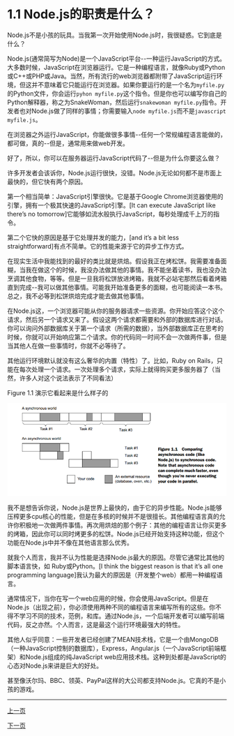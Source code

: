 # 1.1 Node.js的职责是什么？


Node.js不是小孩的玩具。当我第一次开始使用Node.js时，我很疑惑。它到底是什么？


Node.js(通常简写为Node)是一个JavaScript平台--一种运行JavaScript的方式。大多数时候，JavaScript在浏览器运行。它是一种编程语言，就像Ruby或Python或C++或PHP或Java。当然，所有流行的web浏览器都附带了JavaScript运行环境，但这并不意味着它只能运行在浏览器。如果你要运行的是一个名为`myfile.py`的Python文件，你会运行`pyhon myfile.py`这个指令。但是你也可以编写你自己的Python解释器，称之为SnakeWoman，然后运行`snakewoman myfile.py`指令。开发者也对Node.js做了同样的事情；你需要输入`node myfile.js`而不是`javascript myfile.js`。


在浏览器之外运行JavaScript，你能做很多事情--任何一个常规编程语言能做的，都可做，真的--但是，通常用来做web开发。


好了，所以，你可以在服务器运行JavaScript代码了--但是为什么你要这么做？


许多开发者会该诉你，Node.js运行很快，没错。Node.js无论如何都不是市面上最快的，但它快有两个原因。


第一个相当简单：JavaScript引擎很快。它是基于Google Chrome浏览器使用的引擎，拥有一个极其快速的JavaScript引擎。[It can execute JavaScript like there’s no tomorrow]它能够如流水般执行JavaScript，每秒处理成千上万的指令。


第二个它快的原因是基于它处理并发的能力，[and it’s a bit less straightforward]有点不简单。它的性能来源于它的异步工作方式。


在现实生活中我能找到的最好的类比就是烘焙。假设我正在烤松饼。我需要准备面糊，当我在做这个的时候，我没办法做其他的事情。我不能坐着读书，我也没办法烹调其他食物，等等。但是一旦我将松饼放进烤箱，我就不必站宅那然后看着烤箱直到完成--我可以做其他事情。可能我开始准备更多的面糊，也可能阅读一本书。总之，我不必等到松饼烘焙完成才能去做其他事情。


在Node.js这，一个浏览器可能从你的服务器请求一些资源。你开始应答这个这个请求，然后另一个请求又来了。假设这两个请求都需要和外部的数据库进行对话。你可以询问外部数据库关于第一个请求（所需的数据），当外部数据库正在思考的时候，你就可以开始响应第二个请求。你的代码同一时间不会一次做两件事，但是当其他人在做一些事情时，你就不必等待了。


其他运行环境默认就没有这么奢华的内置（特性）了。比如，Ruby on Rails，只能在每次处理一个请求。一次处理多个请求，实际上就得购买更多服务器了（当然，许多人对这个说法表示了不同看法）


Figure 1.1 演示它看起来是什么样子的

![Figure1.1](image/Figure1.1.png)


我不是想告诉你说，Node.js是世界上最快的，由于它的异步性能。Node.js能够压榨更多cpu核心的性能，但是在多核的时候并不是很擅长。其他编程语言真的允许你积极地一次做两件事情。再次用烘焙的那个例子：其他的编程语言让你买更多的烤箱，因此你可以同时烤更多的松饼。Node.js已经开始支持这种功能，但这个功能在Node.js中并不像在其他语言那么优秀。


就我个人而言，我并不认为性能是选择Node.js最大的原因。尽管它通常比其他的脚本语言快，如 Ruby或Python。[I think the biggest reason is that it’s all one programming language]我认为最大的原因是（开发整个web）都用一种编程语言。


通常情况下，当你在写一个web应用的时候，你会使用JavaScript。但是在Node.js（出现之前），你必须使用两种不同的编程语言来编写所有的这些。你不得不学习不同的技术，范例，和库。通过Node.js，一个后端开发者可以编写前端代码，反之亦然。个人而言，这是最这个运行环境最强大的特性。


其他人似乎同意：一些开发者已经创建了MEAN技术栈，它是一个由MongoDB（一种JavaScript控制的数据库），Express，Angular.js（一个JavaScript前端框架）和Node.js组成的纯JavaScript web应用技术栈。这种到处都是JavaScript的心态对Node.js来讲是巨大的好处。


甚至像沃尔玛、BBC、领英、PayPal这样的大公司都支持Node.js。它真的不是小孩的游戏。



------
[上一页](1-1-0-What_Is_Express.md)

[下一页](1-1-2-What_is_Express.md)